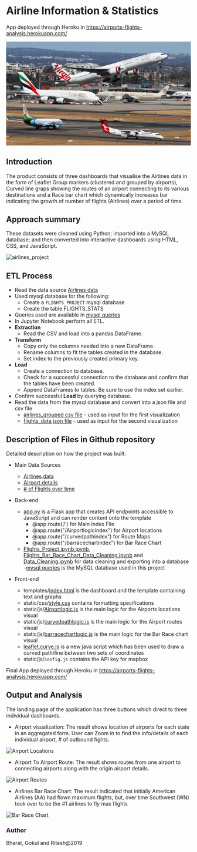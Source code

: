 # Airline Information & Statistics

App deployed through Heroku in https://airports-flights-analysis.herokuapp.com/

![airlines_project](static/images/airlines_project.png)

## Introduction

The product consists of three dashboards that visualise the Airlines data in the form of Leaflet Group markers (clustered and grouped by airports), Curved line graps showing the routes of an airport connecting to its various destinations and a Race bar chart which dynamically increases bar indicating the growth of number of flights (Airlines) over a period of time. 

## Approach summary

These datasets were cleaned using Python; imported into a MySQL database; and then converted into interactive dashboards using HTML, CSS, and JavaScript.

![airlines_project](https://github.com/contactgokul/airports-flights-analysis/tree/master/static/images/workflow.png)

## ETL Process

* Read the data source [Airlines data](http://datasets.flowingdata.com/tuts/maparcs/flights.csv)
* Used mysql database for the following:
    * Create a `FLIGHTS_PROJECT` mysql database
    * Create the table FLIGHTS_STATS
* Queries used are available in [mysql queries](Queries.sql)
* In Jupyter Notebook perform all ETL.
* **Extraction**
  * Read the CSV and load into a pandas DataFrame.
* **Transform**
  * Copy only the columns needed into a new DataFrame.
  * Rename columns to fit the tables created in the database.
  * Set index to the previously created primary key.
* **Load**
  * Create a connection to database.
  * Check for a successful connection to the database and confirm that the tables have been created.
  * Append DataFrames to tables. Be sure to use the index set earlier.
* Confirm successful **Load** by querying database.
* Read the data from the mysql database and convert into a json file and csv file
	* [airlines_grouped csv file](static/data/airlines_grouped.csv) - used as input for the first visualization
	* [flights_data json file](static/data/flights_data.json) - used as input for the second visualization

## Description of Files in Github repository

Detailed description on how the project was built:

- Main Data Sources
	- [Airlines data](http://datasets.flowingdata.com/tuts/maparcs/flights.csv)
	- [Airport details](https://gist.github.com/tdreyno/4278655#file-airports-json)
	- [# of Flights over time](https://think.cs.vt.edu/corgis/json/airlines/airlines.json?forcedownload=1)

- Back-end
    - [app.py](https://github.com/contactgokul/airports-flights-analysis/app.py) is a Flask app that creates API endpoints accessible to JavaScript and can render content onto the template
		- @app.route(‘/’) for Main Index File
		- @app.route("/Airportlogicindex") for Airport locations
		- @app.route("/curvedpathindex") for Route Maps
		- @app.route("/barracechartindex") for Bar Race Chart
    - [Flights_Project.ipynb.ipynb](https://github.com/contactgokul/airports-flights-analysis/Flights_Project.ipynb), [Flights_Bar_Race_Chart_Data_Cleaning.ipynb](https://github.com/contactgokul/airports-flights-analysis/Flights_Bar_Race_Chart_Data_Cleaning.ipynb) and [Data_Cleaning.ipynb](https://github.com/contactgokul/airports-flights-analysis/Data_Cleaning.ipynb) for data cleaning and exporting into a database
    -[mysql queries](Queries.sql) is the MySQL database used in this project
    
- Front-end
    - templates/[index.html](https://github.com/contactgokul/airports-flights-analysis/tree/master/templates/index.html) is the dashboard and the template containing text and graphs
    - static/css/[style.css](https://github.com/contactgokul/airports-flights-analysis/tree/master/static/css/style.css) contains formatting specifications
    - static/js/[Airportlogic.js](https://github.com/contactgokul/airports-flights-analysis/tree/master/static/css/Airportlogic.js) is the main logic for the Airports locations visual
	- static/js/[curvedpathlogic.js](https://github.com/contactgokul/airports-flights-analysis/tree/master/static/css/curvedpathlogic.js) is the main logic for the Airport routes visual
    - static/js/[barracechartlogic.js](https://github.com/contactgokul/airports-flights-analysis/tree/master/static/css/barracechartlogic.js) is the main logic for the Bar Race chart visual
	- [leaflet.curve.js](https://elfalem.github.io/Leaflet.curve/src/leaflet.curve.js) is a new java script which has been used to draw a curved path/line between two sets of coordinates
    - static/js/`config.js` contains the API key for mapbox

Final App deployed through Heroku in https://airports-flights-analysis.herokuapp.com/

## Output and Analysis

The landing page of the application has three buttons which direct to three individual dashboards.

* Airport visualization:
The result shows location of airports for each state in an aggregated form. User can Zoom in to find the info/details of each individual airport, # of outbound fights.

![Airport Locations](https://github.com/contactgokul/airports-flights-analysis/tree/master/static/data/airport_locations.png)

* Airport To Airport Route:
The result shows routes from one airport to connecting airports along with the origin airport details.

![Airport Routes](https://github.com/contactgokul/airports-flights-analysis/tree/master/static/data/airport_routes.png)

* Airlines Bar Race Chart:
The result indicated that initially American Airlines (AA) had flown maximum flights, but, over time Southwest (WN) took over to be the #1 airlines to fly max flights

![Bar Race Chart](https://github.com/contactgokul/airports-flights-analysis/tree/master/static/data/bar_race_Chart.png)
	
### Author

Bharat, Gokul and Ritesh@2019